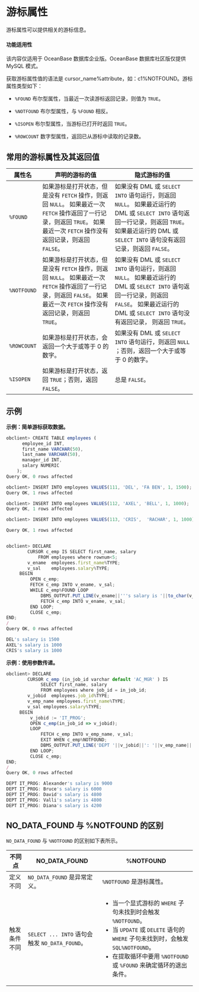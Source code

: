 游标属性 
=========================

游标属性可以提供相关的游标信息。

  <main id="notice" >
    <h4>功能适用性</h4>
    <p>该内容仅适用于 OceanBase 数据库企业版。OceanBase 数据库社区版仅提供 MySQL 模式。</p>
  </main>

获取游标属性值的语法是 cursor_name%attribute，如：c1%NOTFOUND。游标属性类型如下：

* `%FOUND` 布尔型属性，当最近一次读游标返回记录，则值为 `TRUE`。

  

* `%NOTFOUND` 布尔型属性，与 `%FOUND` 相反。

  

* `%ISOPEN` 布尔型属性，当游标已打开时返回 `TRUE`。

  

* `%ROWCOUNT` 数字型属性，返回已从游标中读取的记录数。

  




常用的游标属性及其返回值 
---------------------------------



|   **属性名**   |                                                                   **声明的游标的值**                                                                   |                                                                                  **隐式游标的值**                                                                                   |
|-------------|-------------------------------------------------------------------------------------------------------------------------------------------------|-------------------------------------------------------------------------------------------------------------------------------------------------------------------------------|
| `%FOUND`    | 如果游标是打开状态，但是没有 `FETCH` 操作，则返回 `NULL`。 如果最近一次 `FETCH` 操作返回了一行记录，则返回 `TRUE`。 如果最近一次 `FETCH` 操作没有返回记录，则返回 `FALSE`。 | 如果没有 DML 或 `SELECT INTO` 语句运行，则返回 `NULL`。 如果最近运行的  DML 或 `SELECT INTO` 语句返回一行记录，则返回 `TRUE`。 如果最近运行的 DML 或 `SELECT INTO` 语句没有返回记录，则返回 `FALSE`。 |
| `%NOTFOUND` | 如果游标是打开状态，但是没有 `FETCH` 操作，则返回 `NULL`。 如果最近一次 `FETCH` 操作返回了一行记录，则返回 `FALSE`。 如果最近一次 `FETCH` 操作没有返回记录，则返回 `TRUE`。 | 如果没有 DML 或 `SELECT INTO` 语句运行，则返回 `NULL`。 如果最近运行的 DML 或 `SELECT INTO` 语句返回一行记录，则返回 `FALSE`。 如果最近运行的 DML 或 `SELECT INTO` 语句没有返回记录， 则返回 `TRUE`。 |
| `%ROWCOUNT` | 如果游标是打开状态，会返回一个大于或等于 0 的数字。                                                                                                                     | 如果没有 DML 或 `SELECT INTO` 语句运行，则返回 `NULL` ；否则，返回一个大于或等于 0 的数字。                                                                                                                 |
| `%ISOPEN`   | 如果游标是打开状态，返回 `TRUE`；否则，返回 `FALSE`。                                                                                                              | 总是 `FALSE`。                                                                                                                                                                   |



示例 
-----------------------

**示例：简单游标获取数据。** 

```javascript
obclient> CREATE TABLE employees (
      employee_id INT,
      first_name VARCHAR(50),
      last_name VARCHAR(50),
      manager_id INT,
      salary NUMERIC
    );
Query OK, 0 rows affected 

obclient> INSERT INTO employees VALUES(111, 'DEL', 'FA BEN', 1, 1500);
Query OK, 1 rows affected 

obclient> INSERT INTO employees VALUES(112, 'AXEL', 'BELL', 1, 1000);
Query OK, 1 rows affected 

obclient> INSERT INTO employees VALUES(113, 'CRIS',  'RACHAR', 1, 1000);

Query OK, 1 rows affected 


obclient> DECLARE
        CURSOR c_emp IS SELECT first_name, salary
            FROM employees where rownum<5;
        v_ename  employees.first_name%TYPE;
        v_sal    employees.salary%TYPE;
     BEGIN
         OPEN c_emp;
         FETCH c_emp INTO v_ename, v_sal;
         WHILE c_emp%FOUND LOOP
             DBMS_OUTPUT.PUT_LINE(v_ename||'''s salary is '||to_char(v_sal) );
             FETCH c_emp INTO v_ename, v_sal;
         END LOOP;
         CLOSE c_emp;
END;
/
Query OK, 0 rows affected

DEL's salary is 1500
AXEL's salary is 1000
CRIS's salary is 1000
```



**示例：使用参数传递。** 

```javascript
obclient> DECLARE
        CURSOR c_emp (in_job_id varchar default 'AC_MGR' ) IS
             SELECT first_name, salary
             FROM employees where job_id = in_job_id;
        v_jobid  employees.job_id%TYPE;
        v_emp_name employees.first_name%TYPE;
        v_sal employees.salary%TYPE;
     BEGIN
         v_jobid := 'IT_PROG';
         OPEN c_emp(in_job_id => v_jobid);
         LOOP
             FETCH c_emp INTO v_emp_name, v_sal;
             EXIT WHEN c_emp%NOTFOUND;
             DBMS_OUTPUT.PUT_LINE('DEPT '||v_jobid||': '||v_emp_name||'''s salary is '||to_char(v_sal) );
         END LOOP;
         CLOSE c_emp;
END;
/
Query OK, 0 rows affected 

DEPT IT_PROG: Alexander's salary is 9000
DEPT IT_PROG: Bruce's salary is 6000
DEPT IT_PROG: David's salary is 4800
DEPT IT_PROG: Valli's salary is 4800
DEPT IT_PROG: Diana's salary is 4200
```



NO_DATA_FOUND 与 %NOTFOUND 的区别 
--------------------------------------------------

`NO_DATA_FOUND` 与 `%NOTFOUND` 的区别如下表所示。


| **不同点** |            **NO_DATA_FOUND**             |                                                                                                                                   **%NOTFOUND**                                                                                                                                   |
|---------|------------------------------------------|-----------------------------------------------------------------------------------------------------------------------------------------------------------------------------------------------------------------------------------------------------------------------------------|
| 定义不同    | `NO_DATA_FOUND` 是异常定义。                   | `%NOTFOUND` 是游标属性。                                                                                                                                                                                                                                                                |
| 触发条件不同  | `SELECT ... INTO` 语句会触发 `NO_DATA_FOUND`。 | <ul><li> 当一个显式游标的 `WHERE` 子句未找到时会触发 `%NOTFOUND`。   </li><li> 当 `UPDATE` 或 `DELETE` 语句的 `WHERE` 子句未找到时，会触发 `SQL%NOTFOUND`。   </li><li> 在提取循环中要用 `%NOTFOUND` 或 `%FOUND` 来确定循环的退出条件。</li></ul>    |



